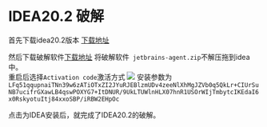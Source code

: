 # IDEA20.2 破解
首先下载idea20.2版本
[下载地址](https://www.jetbrains.com/idea/download/#section=windows)

然后下载破解软件[下载地址](https://justcode.ikeepstudying.com/wp-content/uploads/2020/09/jetbrains-agent.zip)
将破解软件` jetbrains-agent.zip`不解压拖到idea中。\
重启后选择`Activation code`激活方式
![](https://gitee.com/shat412/mkimage/raw/master/img/9.png)
安装参数为`LFq51qqupnaiTNn39w6zATiOTxZI2JYuRJEBlzmUDv4zeeNlXhMgJZVb0q5QkLr+CIUrSuNB7ucifrGXawLB4qswPOXYG7+ItDNUR/9UkLTUWlnHLX07hnR1USOrWIjTmbytcIKEdaI6x0RskyotuItj84xxoSBP/iRBW2EHpOc`
 
点击为IDEA安装后，就完成了IDEA20.2的破解。